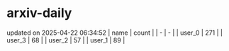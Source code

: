# arxiv-daily
updated on 2025-04-22 06:34:52
| name | count |
| - | - |
| user_0 | 271 |
| user_3 | 68 |
| user_2 | 57 |
| user_1 | 89 |
